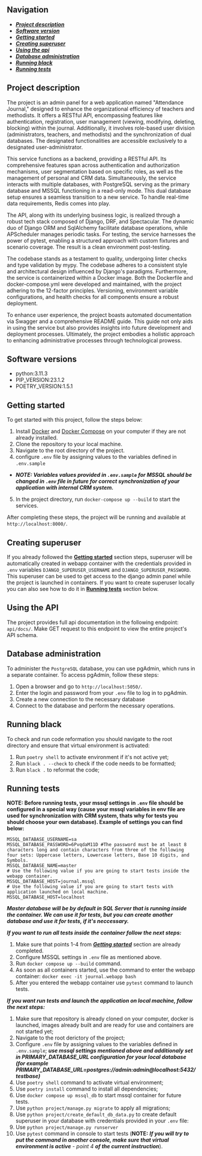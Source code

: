 ## Navigation
* ***[Project description](#project-description)***
* ***[Software version](#software-version)***
* ***[Getting started](#gerring-started)***
* ***[Creating superuser](#creating-superuser)***
* ***[Using the api](#using-the-api)***
* ***[Database administration](#database-administration)***
* ***[Running black](#running-black)***
* ***[Running tests](#running-tests)***

## Project description

The project is an admin panel for a web application named "Attendance Journal," designed to enhance the organizational efficiency of teachers and methodists. It offers a RESTful API, encompassing features like authentication, registration, user management (viewing, modifying, deleting, blocking) within the journal. Additionally, it involves role-based user division (administrators, teachers, and methodists) and the synchronization of dual databases. The designated functionalities are accessible exclusively to a designated user-administrator.

This service functions as a backend, providing a RESTful API. Its comprehensive features span across authentication and authorization mechanisms, user segmentation based on specific roles, as well as the management of personal and CRM data. Simultaneously, the service interacts with multiple databases, with PostgreSQL serving as the primary database and MSSQL functioning in a read-only mode. This dual database setup ensures a seamless transition to a new service. To handle real-time data requirements, Redis comes into play.

The API, along with its underlying business logic, is realized through a robust tech stack composed of Django, DRF, and Spectacular. The dynamic duo of Django ORM and SqlAlchemy facilitate database operations, while APScheduler manages periodic tasks. For testing, the service harnesses the power of pytest, enabling a structured approach with custom fixtures and scenario coverage. The result is a clean environment post-testing.

The codebase stands as a testament to quality, undergoing linter checks and type validation by mypy. The codebase adheres to a consistent style and architectural design influenced by Django's paradigms. Furthermore, the service is containerized within a Docker image. Both the Dockerfile and docker-compose.yml were developed and maintained, with the project adhering to the 12-factor principles. Versioning, environment variable configurations, and health checks for all components ensure a robust deployment.

To enhance user experience, the project boasts automated documentation via Swagger and a comprehensive README guide. This guide not only aids in using the service but also provides insights into future development and deployment processes. Ultimately, the project embodies a holistic approach to enhancing administrative processes through technological prowess.


## Software versions

- python:3.11.3
- PIP_VERSION:23.1.2
- POETRY_VERSION:1.5.1

## Getting started

To get started with this project, follow the steps below:
1. Install [Docker](https://docs.docker.com/engine/install/) and [Docker Compose](https://docs.docker.com/compose/install/) on your computer if they are not already installed.
2. Clone the repository to your local machine.
3. Navigate to the root directory of the project.
4. configure `.env` file by assigning values to the variables defined in `.env.sample`
 - ***NOTE: Variables values provided in `.env.sample` for MSSQL should be changed in `.env` file in future for correct synchronization of your application with internal CRM system.***
5. In the project directory, run `docker-compose up --build` to start the services.

After completing these steps, the project will be running and available at `http://localhost:8000/`.

## Creating superuser

If you already followed the **[Getting started](#getting-started)** section steps, superuser will be automatically created in webapp container with the credentials provided in `.env` variables `DJANGO_SUPERUSER_USERNAME` and `DJANGO_SUPERUSER_PASSWORD`.
This superuser can be used to get access to the django admin panel while the project is launched in containers.
If you want to create superuser locally you can also see how to do it in  **[Running tests](#running-tests)** section below.

## Using the API

The project provides full api documentation in the following endpoint: `api/docs/`.
Make GET request to this endpoint to view the entire project's API schema.

## Database administration

To administer the `PostgreSQL` database, you can use pgAdmin, which runs in a separate container. To access pgAdmin, follow these steps:

1. Open a browser and go to `http://localhost:5050/`.
2. Enter the login and password from your `.env` file to log in to pgAdmin.
3. Create a new connection to the necessary database
4. Connect to the database and perform the necessary operations.


## Running black

To check and run code reformation you should navigate to the root directory and ensure that virtual environment is activated:

1. Run `poetry shell` to activate environment if it's not active yet;
2. Run `black . --check` to check if the code needs to be formatted;
3. Run `black .` to reformat the code;


## Running tests
 
**NOTE: Before running tests, your mssql settings in `.env` file should be configured in a special way (cause your mssql variables in env file are used for synchronization with CRM system, thats why for tests you should choose your own database). Example of settings you can find below:**
```
MSSQL_DATABASE_USERNAME=sa
MSSQL_DATABASE_PASSWORD=6PvqdaM11D #The password must be at least 8 characters long and contain characters from three of the following four sets: Uppercase letters, Lowercase letters, Base 10 digits, and Symbols.
MSSQL_DATABASE_NAME=master
# Use the following value if you are going to start tests inside the webapp container.
MSSQL_DATABASE_HOST=journal.mssql
# Use the following value if you are going to start tests with application launched on local machine.
MSSQL_DATABASE_HOST=localhost
```
***Master database will be by default in SQL Server that is running inside the container. We can use it for tests, but you can create another database and use it for tests, if it's neccessary.***

***If you want to run all tests inside the container follow the next steps:***
1. Make sure that points 1-4 from ***[Getting started](#getting-started)*** section are already completed.
2. Configure MSSQL settings in `.env` file as mentioned above.
3. Run `docker compose up --build` command.
4. As soon as all containers started, use the command to enter the webapp container:
```docker exec -it journal.webapp bash ```
5. After you entered the webapp container use ```pytest``` command to launch tests. 



***If you want run tests and launch the application on local machine, follow the next steps:***
1. Make sure that repository is already cloned on your computer, docker is launched, images already built and are ready for use and containers are not started yet;
2. Navigate to the root derictory of the project;
3. Configure `.env` file by assigning values to the variables defined in `.env.sample`;
 ***use mssql settings mentioned above and additionaly set in PRIMARY_DATABASE_URL configuration for your local database (for example PRIMARY_DATABASE_URL=postgres://admin:admin@localhost:5432/testbase)***
4. Use ```poetry shell``` command to activate virtual environment;
5. Use ```poetry install``` command to install all dependencies;
6. Use ```docker compose up mssql_db``` to start mssql container for future tests.
7. Use ```python project/manage.py migrate``` to apply all migrations;
8. Use ```python project/create_default_db_data.py``` to create default superuser in your database with credentials provided in your `.env` file:
9. Use ```python project/manage.py runserver```
10. Use ```pytest``` command in console to start tests (**NOTE:** ***If you will try to put the command in another console, make sure that virtual environment is active*** - *point 4* ***of the current instruction***).
